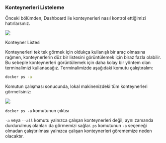 
### Konteynerleri Listeleme

Önceki bölümden, Dashboard ile  konteynerleri nasıl kontrol ettiğimizi hatırlarsınız.


![](https://github.com/karacamelihcan/the-docker-handbook/blob/main/Images/docker-handbook-hello-world-dashboard.png)

Konteyner Listesi

Konteynerleri tek tek görmek için oldukça kullanışlı bir araç olmasına rağmen, konteynerlerin düz bir listesini görüntülemek için biraz fazla olabilir. Bu sebeple konteynerleri görüntülemek için daha kolay bir yöntem olan terminalimizi kullanacağız. Terminalimizde aşağıdaki komutu çalıştıralım:  

```bash
docker ps -a
```

Komutun çalışması sonucunda, lokal makinenizdeki tüm konteynerleri görmelisiniz:

![](https://github.com/karacamelihcan/the-docker-handbook/blob/main/Images/docker-handbook-dashboard.png)

`docker ps -a`  komutunun çıktısı

`-a` veya `--all` komutu yalnızca çalışan konteynerleri değil, aynı zamanda durdurulmuş olanları da görmemizi sağlar. `ps` komutunun   `-a`  seçeneği olmadan çalıştırılması yalnızca çalışan konteynerleri görememize neden olacaktır.

